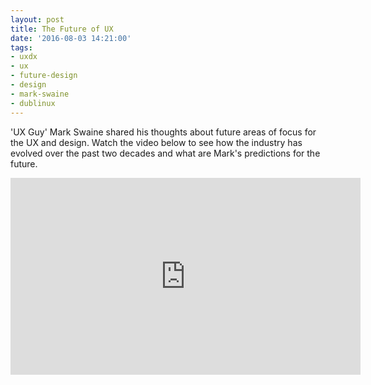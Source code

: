 ```yaml
---
layout: post
title: The Future of UX
date: '2016-08-03 14:21:00'
tags:
- uxdx
- ux
- future-design
- design
- mark-swaine
- dublinux
---
```


'UX Guy' Mark Swaine shared his thoughts about future areas of focus for the UX and design. Watch the video below to see how the industry has evolved over the past two decades and what are Mark's predictions for the future.

<iframe width="560" height="315" src="https://www.youtube.com/embed/0p6e2DQSt_w?list=PLrcV9QFxxPbBnIIIA49FpJuIwmUjZPEmG" frameborder="0" allowfullscreen></iframe>